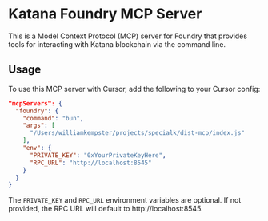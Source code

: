 # Katana Foundry MCP Server

This is a Model Context Protocol (MCP) server for Foundry that provides tools
for interacting with Katana blockchain via the command line.

## Usage

To use this MCP server with Cursor, add the following to your Cursor config:

```json
"mcpServers": {
  "foundry": {
    "command": "bun",
    "args": [
      "/Users/williamkempster/projects/specialk/dist-mcp/index.js"
    ],
    "env": {
      "PRIVATE_KEY": "0xYourPrivateKeyHere",
      "RPC_URL": "http://localhost:8545"
    }
  }
}
```

The `PRIVATE_KEY` and `RPC_URL` environment variables are optional. If not provided,
the RPC URL will default to http://localhost:8545.
